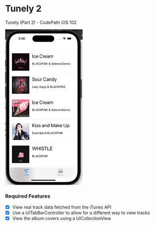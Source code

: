 # Tunely 2
 Tunely (Part 2) - CodePath iOS 102
 
 <img src="part2.gif" width=250><br>

### Required Features
- [x] View real track data fetched from the iTunes API
- [x] Use a UITabBarController to allow for a different way to view tracks
- [x] View the album covers using a UICollectionView
